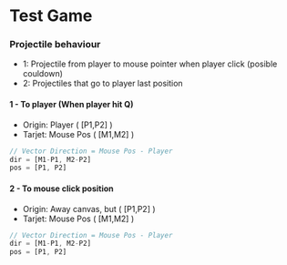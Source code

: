 # Test Game

### Projectile behaviour
* 1: Projectile from player to mouse pointer when player click (posible couldown)
* 2: Projectiles that go to player last position

#### 1 - To player (When player hit Q)
* Origin: Player ( [P1,P2] )
* Tarjet: Mouse Pos ( [M1,M2] )

```javascript
// Vector Direction = Mouse Pos - Player
dir = [M1-P1, M2-P2]
pos = [P1, P2]
```

#### 2 - To mouse click position
* Origin: Away canvas, but  ( [P1,P2] )
* Tarjet: Mouse Pos ( [M1,M2] )

```javascript
// Vector Direction = Mouse Pos - Player
dir = [M1-P1, M2-P2]
pos = [P1, P2]
```
